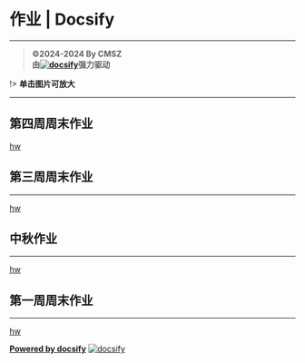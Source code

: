 <h1> 作业 | Docsify </h1>

-----
> **©2024-2024 By CMSZ**  
> **由[![docsify](https://img.shields.io/github/v/tag/docsifyjs/docsify?label=docsify
)](https://docsify.js.org/)强力驱动**

!> **单击图片可放大**

-----
## 第四周周末作业 ##
[hw](../hw/4.md ':include')
## 第三周周末作业 ##
-----
[hw](../hw/3.md ':include')
## 中秋作业 ##
-----
[hw](../hw/2.md ':include')
## 第一周周末作业 ##
-----
[hw](../hw/1.md ':include')


[**Powered by docsify**](https://docsify.js.org)
[![docsify](https://img.shields.io/github/v/tag/docsifyjs/docsify?label=docsify)](https://docsify.js.org/)
